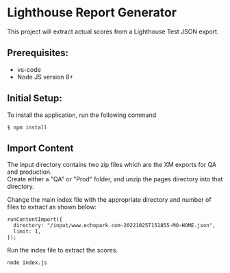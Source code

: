 # Lighthouse Report Generator
This project will extract actual scores from a Lighthouse Test JSON export.

## Prerequisites:
- vs-code
- Node JS version 8+

## Initial Setup:
To install the application, run the following command

```
$ npm install 
```
   
## Import Content

The input directory contains two zip files which are the XM exports for QA and production.  
Create either a "QA" or "Prod" folder, and unzip the pages directory into that directory.

Change the main index file with the appropriate directory and number of files to extract 
as shown below:

```
runContentImport({
  directory: "/input/www.echopark.com-20221025T151855-MO-HOME.json",
  limit: 1,
});
```

Run the index file to extract the scores.

```
node index.js
```
